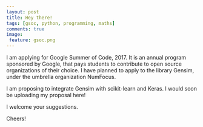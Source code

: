 ```yaml
---
layout: post
title: Hey there!
tags: [gsoc, python, programming, maths]
comments: true
image:
 feature: gsoc.png
---
```


I am applying for Google Summer of Code, 2017. It is an annual program sponsored
by Google, that pays students to contribute to open source organizations of
their choice. I have planned to apply to the library Gensim, under the umbrella organization NumFocus.

I am proposing to integrate Gensim with scikit-learn and Keras. I would soon be uploading my proposal here!

I welcome your suggestions.

Cheers!
